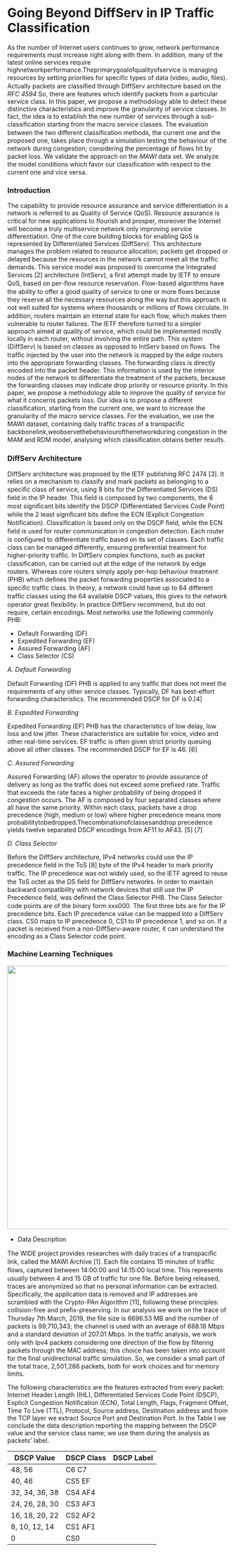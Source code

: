 # Going Beyond DiffServ in IP Traffic Classification

As the number of Internet users continues to grow, network performance requirements must increase right along with them. In addition, many of the latest online services require highnetworkperformance.Theprimarygoalofqualityofservice is managing resources by setting priorities for speciﬁc types of data (video, audio, ﬁles). Actually packets are classiﬁed through DiffServ architecture based on the *RFC 4594* So, there are features which identify packets from a particular service class. In this paper, we propose a methodology able to detect these distinctive characteristics and improve the granularity of service classes. In fact, the idea is to establish the new number of services through a sub-classiﬁcation starting from the macro service classes. The evaluation between the two different classiﬁcation methods, the current one and the proposed one, takes place through a simulation testing the behaviour of the network during congestion; considering the percentage of ﬂows hit by packet loss. We validate the approach on the _MAWI_ data set. We analyze the model conditions which favor our classiﬁcation with respect to the current one and vice versa.

### Introduction

The capability to provide resource assurance and service differentiation in a network is referred to as Quality of Service (QoS). Resource assurance is critical for new applications to ﬂourish and prosper, moreover the Internet will become a truly multiservice network only improving service differentiation. One of the core building blocks for enabling QoS is represented by Differentiated Services (DiffServ). This architecture manages the problem related to resource allocation; packets get dropped or delayed because the resources in the network cannot meet all the trafﬁc demands. This service model was proposed to overcome the Integrated Services [2] architecture (IntServ), a ﬁrst attempt made by IETF to ensure QoS, based on per-ﬂow resource reservation. Flow-based algorithms have the ability to offer a good quality of service to one or more ﬂows because they reserve all the necessary resources along the way but this approach is not well suited for systems where thousands or millions of ﬂows circulate. In addition, routers maintain an internal state for each ﬂow, which makes them vulnerable to router failures. The IETF therefore turned to a simpler approach aimed at quality of service, which could be implemented mostly locally in each router, without involving the entire path. This system (DiffServ) is based on classes as opposed to IntServ based on ﬂows. The trafﬁc injected by the user into the network is mapped by the edge routers into the appropriate forwarding classes. The forwarding class is directly encoded into the packet header. This information is used by the interior nodes of the network to differentiate the treatment of the packets, because the forwarding classes may indicate drop priority or resource priority. In this paper, we propose a methodology able to improve the quality of service for what it concerns packets loss. Our idea is to propose a different classiﬁcation, starting from the current one, we want to increase the granularity of the macro service classes. For the evaluation, we use the MAWI dataset, containing daily trafﬁc traces of a transpaciﬁc backbonelink,weobservethebehaviourofthenetworkduring congestion in the MAM and RDM model, analysing which classiﬁcation obtains better results.

### DiffServ Architecture

DiffServ architecture was proposed by the IETF publishing RFC 2474 [3]. It relies on a mechanism to classify and mark packets as belonging to a speciﬁc class of service, using 8 bits for the Differentiated Services (DS) ﬁeld in the IP header. This ﬁeld is composed by two components, the 6 most signiﬁcant bits identify the DSCP (Differentiated Services Code Point) while the 2 least signiﬁcant bits deﬁne the ECN (Explicit Congestion Notiﬁcation). Classiﬁcation is based only on the DSCP ﬁeld, while the ECN ﬁeld is used for router communication in congestion detection. Each router is conﬁgured to differentiate trafﬁc based on its set of classes. Each trafﬁc class can be managed differently, ensuring preferential treatment for higher-priority trafﬁc. In DiffServ complex functions, such as packet classiﬁcation, can be carried out at the edge of the network by edge routers. Whereas core routers simply apply per-hop behaviour treatment (PHB) which deﬁnes the packet forwarding properties associated to a speciﬁc trafﬁc class. In theory, a network could have up to 64 different trafﬁc classes using the 64 available DSCP values, this gives to the network operator great ﬂexibility. In practice DiffServ recommend, but do not require, certain encodings. Most networks use the following commonly PHB:

- Default Forwarding (DF) 
- Expedited Forwarding (EF) 
- Assured Forwarding (AF) 
- Class Selector (CS)

*A. Default Forwarding*

Default Forwarding (DF) PHB is applied to any trafﬁc that does not meet the requirements of any other service classes. Typically, DF has best-effort forwarding characteristics. The recommended DSCP for DF is 0.[4]

*B. Expedited Forwarding* 

Expedited Forwarding (EF) PHB has the characteristics of low delay, low loss and low jitter. These characteristics are suitable for voice, video and other real-time services. EF trafﬁc is often given strict priority queuing above all other classes. The recommended DSCP for EF is 46. [6]

*C. Assured Forwarding* 

Assured Forwarding (AF) allows the operator to provide assurance of delivery as long as the trafﬁc does not exceed some preﬁxed rate. Trafﬁc that exceeds the rate faces a higher probability of being dropped if congestion occurs. The AF is composed by four separated classes where all have the same priority. Within each class, packets have a drop precedence (high, medium or low) where higher precedence means more probabilitytobedropped.Thecombinationofclassesanddrop precedence yields twelve separated DSCP encodings from AF11 to AF43. [5] [7]

*D. Class Selector*

Before the DiffServ architecture, IPv4 networks could use the IP precedence ﬁeld in the ToS [8] byte of the IPv4 header to mark priority trafﬁc. The IP precedence was not widely used, so the IETF agreed to reuse the ToS octet as the DS ﬁeld for DiffServ networks. In order to maintain backward compatibility with network devices that still use the IP Precedence ﬁeld, was deﬁned the Class Selector PHB. The Class Selector code points are of the binary form xxx000. The ﬁrst three bits are for the IP precedence bits. Each IP precedence value can be mapped into a DiffServ class. CS0 maps to IP precedence 0, CS1 to IP precedence 1, and so on. If a packet is received from a non-DiffServ-aware router, it can understand the encoding as a Class Selector code point.

### Machine Learning Techniques

<p align="center">
<img src="https://github.com/davidemedusaureli/ToS-in-TCP-IP/blob/master/diagramma.png" width="600">
 </p>
 
* Data Description 
  
The WIDE project provides researches with daily traces of a transpaciﬁc link, called the MAWI Archive [1]. Each ﬁle contains 15 minutes of trafﬁc ﬂows, captured between 14:00:00 and 14:15:00 local time. This represents usually between 4 and 15 GB of trafﬁc for one ﬁle. Before being released, traces are anonymized so that no personal information can be extracted. Speciﬁcally, the application data is removed and IP addresses are scrambled with the Crypto-PAn Algorithm [11], following these principles: collision-free and preﬁx-preserving. In our analysis we work on the trace of Thursday 7th March, 2019, the ﬁle size is 6696.53 MB and the number of packets is 99,710,343; the channel is used with an average of 688.18 Mbps and a standard deviation of 207.01 Mbps. In the trafﬁc analysis, we work only with Ipv4 packets considering one direction of the ﬂow by ﬁltering packets through the MAC address; this choice has been taken into account for the ﬁnal unidirectional trafﬁc simulation. So, we consider a small part of the total trace, 2,501,286 packets, both for work choices and for memory limits.

The following characteristics are the features extracted from every packet: Internet Header Length (IHL), Differentiated Services Code Point (DSCP), Explicit Congestion Notiﬁcation (ECN), Total Length, Flags, Fragment Offset, Time To Live (TTL), Protocol, Source address, Destination address and from the TCP layer we extract Source Port and Destination Port. In the Table I we conclude the data description reporting the mapping between the DSCP value and the service class name; we use them during the analysis as packets’ label.

| DSCP Value  | DSCP Class | DSCP Label |
| ------------- | ------------- |------------- |
| 48, 56  | C6 C7  || Network & Internetwork Control  |
| 40, 46  | CS5 EF  || Critical Voice RTP  |
| 32, 34, 36, 38  | CS4 AF4  || Flash Ovrride  |
| 24, 26, 28, 30  | CS3 AF3  || Flash Voice  |
| 16, 18, 20, 22 | CS2 AF2  || Immediate  |
| 8, 10, 12, 14  | CS1 AF1  || Priority  |
| 0  |CS0  || Best Effort  |




